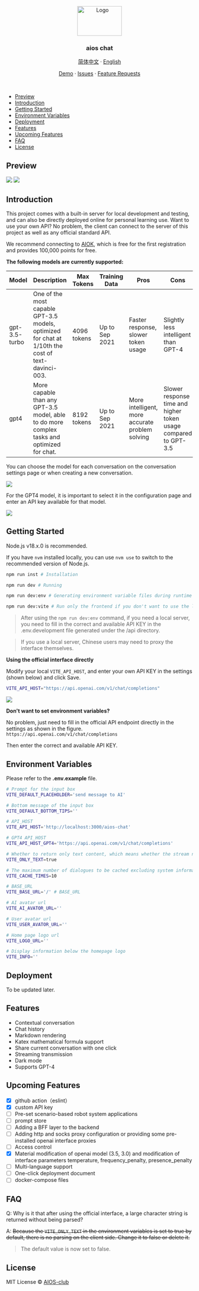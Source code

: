 <div align="center">
  <a href="https://github.com/AIOS-club/lite.aios.chat">
    <img src="src/assets/img/AIOS-LOGO.png" alt="Logo" width="120" height="80">
  </a>

  <h3 align="center">aios chat</h3>

  <p align="center">
    <a href="https://github.com/AIOS-club/aios.chat/">简体中文</a>
    ·
    <a href="https://github.com/AIOS-club/aios.chat/blob/main/README.en.md">English</a>
  </p>

  <p align="center">
    <a href="https://www.aios.chat">Demo</a>
    ·
    <a href="https://github.com/AIOS-club/aios.chat/issues">Issues</a>
    ·
    <a href="https://github.com/AIOS-club/aios.chat/issues">Feature Requests</a>
  </p>
</div>

<br />

- [Preview](#preview)
- [Introduction](#introduction)
- [Getting Started](#getting-started)
- [Environment Variables](#environment-variables)
- [Deployment](#deployment)
- [Features](#features)
- [Upcoming Features](#upcoming-features)
- [FAQ](#faq)
- [License](#license)

## Preview
<img src="docs/preview.png" />
<img src="docs/dark-preview.png" />
<br />

## Introduction
This project comes with a built-in server for local development and testing, and can also be directly deployed online for personal learning use.
Want to use your own API? No problem, the client can connect to the server of this project as well as any official standard API.

We recommend connecting to [AIOK](https://key.aios.chat), which is free for the first registration and provides 100,000 points for free.

**The following models are currently supported:**

| Model          | Description                                                                                       | Max Tokens | Training Data      | Pros                           | Cons                                         |
| -------------- | ------------------------------------------------------------------------------------------------- | ----------- | -------------------------| ------------------------------| --------------------------------------------|
| gpt-3.5-turbo  | One of the most capable GPT-3.5 models, optimized for chat at 1/10th the cost of text-davinci-003.| 4096 tokens  | Up to Sep 2021      | Faster response, slower token usage  	  	 	| Slightly less intelligent than GPT-4          |
| gpt4          	| More capable than any GPT-3.5 model, able to do more complex tasks and optimized for chat.       	| 8192 tokens 	| Up to Sep 2021  		| More intelligent, more accurate problem solving   	 	| Slower response time and higher token usage compared to GPT-3.5 |

You can choose the model for each conversation on the conversation settings page or when creating a new conversation.

<img src="docs/chat-config.png" />

For the GPT4 model, it is important to select it in the configuration page and enter an API key available for that model.

<img src="docs/setting.jpeg" />

## Getting Started
Node.js v18.x.0 is recommended.

If you have ```nvm``` installed locally, you can use ```nvm use``` to switch to the recommended version of Node.js.

```bash
npm run inst # Installation

npm run dev # Running

npm run dev:env # Generating environment variable files during runtime

npm run dev:vite # Run only the frontend if you don't want to use the local API.
```

> After using the ```npm run dev:env``` command, if you need a local server, you need to fill in the correct and available API KEY in the .env.development file generated under the /api directory.

> If you use a local server, Chinese users may need to proxy the interface themselves.

**Using the official interface directly**

Modify your local ```VITE_API_HOST```, and enter your own API KEY in the settings (shown below) and click Save. 
```bash
VITE_API_HOST="https://api.openai.com/v1/chat/completions"
```

<img src="docs/api-key.png" />

**Don't want to set environment variables?**

No problem, just need to fill in the official API endpoint directly in the settings as shown in the figure.
```https://api.openai.com/v1/chat/completions```

Then enter the correct and available API KEY.
## Environment Variables
Please refer to the **.env.example** file.<br />
```bash
# Prompt for the input box
VITE_DEFAULT_PLACEHOLDER='send message to AI'

# Bottom message of the input box
VITE_DEFAULT_BOTTOM_TIPS=''

# API_HOST
VITE_API_HOST='http://localhost:3000/aios-chat'

# GPT4 API_HOST
VITE_API_HOST_GPT4='https://api.openai.com/v1/chat/completions'

# Whether to return only text content, which means whether the stream needs to be parsed by the frontend.
VITE_ONLY_TEXT=true

# The maximum number of dialogues to be cached excluding system information
VITE_CACHE_TIMES=10

# BASE_URL
VITE_BASE_URL='/' # BASE_URL

# AI avatar url
VITE_AI_AVATOR_URL=''

# User avatar url
VITE_USER_AVATOR_URL=''

# Home page logo url
VITE_LOGO_URL=''

# Display information below the homepage logo
VITE_INFO=''
```

## Deployment
To be updated later.

## Features
- Contextual conversation
- Chat history
- Markdown rendering
- Katex mathematical formula support
- Share current conversation with one click
- Streaming transmission
- Dark mode
- Supports GPT-4

## Upcoming Features
- [x] github action（eslint）
- [x] custom API key
- [ ] Pre-set scenario-based robot system applications
- [ ] prompt store
- [ ] Adding a BFF layer to the backend
- [ ] Adding http and socks proxy configuration or providing some pre-installed openai interface proxies
- [ ] Access control
- [x] Material modification of openai model (3.5, 3.0) and modification of interface parameters temperature, frequency_penalty, presence_penalty
- [ ] Multi-language support
- [ ] One-click deployment document
- [ ] docker-compose files

## FAQ

Q: Why is it that after using the official interface, a large character string is returned without being parsed?

A: ~~Because the ```VITE_ONLY_TEXT``` in the environment variables is set to true by default, there is no parsing on the client side. Change it to false or delete it.~~
> The default value is now set to false.

## License

MIT License © [AIOS-club](./LICENSE)